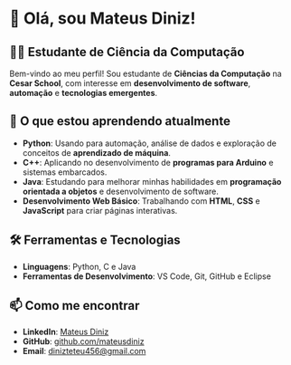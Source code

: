 # 👋 Olá, sou Mateus Diniz!

## 👨‍💻 Estudante de Ciência da Computação

Bem-vindo ao meu perfil! Sou estudante de **Ciências da Computação** na **Cesar School**, com interesse em **desenvolvimento de software**, **automação** e **tecnologias emergentes**.

## 🚀 O que estou aprendendo atualmente
- **Python**: Usando para automação, análise de dados e exploração de conceitos de **aprendizado de máquina**.
- **C++**: Aplicando no desenvolvimento de **programas para Arduino** e sistemas embarcados.
- **Java**: Estudando para melhorar minhas habilidades em **programação orientada a objetos** e desenvolvimento de software.
- **Desenvolvimento Web Básico**: Trabalhando com **HTML**, **CSS** e **JavaScript** para criar páginas interativas.

## 🛠️ Ferramentas e Tecnologias
- **Linguagens**: Python, C e Java
- **Ferramentas de Desenvolvimento**: VS Code, Git, GitHub e Eclipse



## 📫 Como me encontrar
- **LinkedIn**: [Mateus Diniz](https://www.linkedin.com/in/mateusdinizz/)
- **GitHub**: [github.com/mateusdiniz](https://github.com/mateusdinizz)
- **Email**: dinizteteu456@gmail.com
